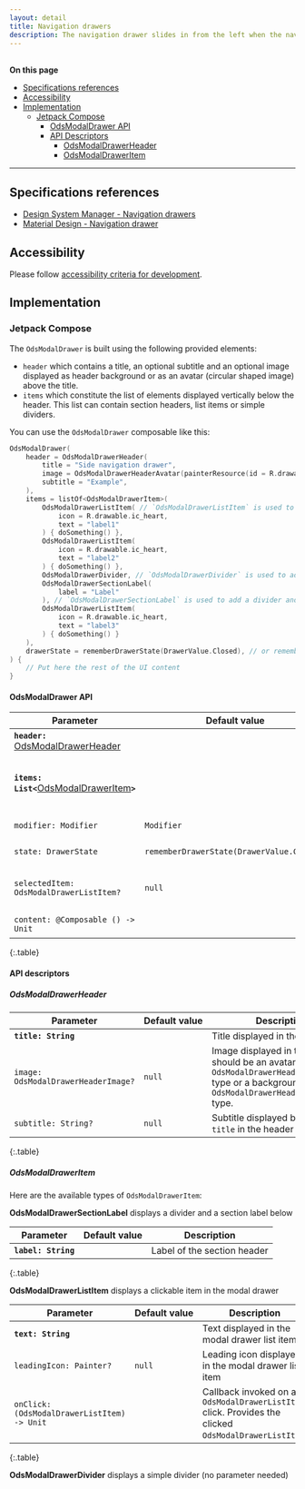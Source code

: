 ```yaml
---
layout: detail
title: Navigation drawers
description: The navigation drawer slides in from the left when the nav icon is tapped. The content should be concerned with identity and/or navigation..
---
```


<br>**On this page**

* [Specifications references](#specifications-references)
* [Accessibility](#accessibility)
* [Implementation](#implementation)
    * [Jetpack Compose](#jetpack-compose)
        * [OdsModalDrawer API](#odsmodaldrawer-api)
        * [API Descriptors](#api-descriptors)
            * [OdsModalDrawerHeader](#odsmodaldrawerheader)
            * [OdsModalDrawerItem](#odsmodaldraweritem)

---

## Specifications references

- [Design System Manager - Navigation drawers](https://system.design.orange.com/0c1af118d/p/92bc26-navigation-drawers/b/146f55)
- [Material Design - Navigation drawer](https://m2.material.io/components/navigation-drawer)

## Accessibility

Please follow [accessibility criteria for development](https://a11y-guidelines.orange.com/en/mobile/android/development/).

## Implementation

### Jetpack Compose

The `OdsModalDrawer` is built using the following provided elements:

- `header` which contains a title, an optional subtitle and an optional image displayed as header background or as an avatar (circular shaped image) above the title.
- `items` which constitute the list of elements displayed vertically below the header. This list can contain section headers, list items or simple dividers.

You can use the `OdsModalDrawer` composable like this:

```kotlin
OdsModalDrawer(
    header = OdsModalDrawerHeader(
        title = "Side navigation drawer",
        image = OdsModalDrawerHeaderAvatar(painterResource(id = R.drawable.placeholder)),
        subtitle = "Example",
    ),
    items = listOf<OdsModalDrawerItem>(
        OdsModalDrawerListItem( // `OdsModalDrawerListItem` is used to specified an item of the list
            icon = R.drawable.ic_heart,
            text = "label1"
        ) { doSomething() },
        OdsModalDrawerListItem(
            icon = R.drawable.ic_heart,
            text = "label2"
        ) { doSomething() },
        OdsModalDrawerDivider, // `OdsModalDrawerDivider` is used to add a divider in a specific level of the list
        OdsModalDrawerSectionLabel(
            label = "Label"
        ), // `OdsModalDrawerSectionLabel` is used to add a divider and the text above the divider
        OdsModalDrawerListItem(
            icon = R.drawable.ic_heart,
            text = "label3"
        ) { doSomething() }
    ),
    drawerState = rememberDrawerState(DrawerValue.Closed), // or rememberDrawerState(DrawerValue.Open)
) {
    // Put here the rest of the UI content
}
```

#### OdsModalDrawer API

Parameter | Default&nbsp;value | Description
-- | -- | --
<b>`header: `</b>[OdsModalDrawerHeader](#odsmodaldrawerheader) | | Content descriptor of the drawer header
<b>`items: List<`</b>[OdsModalDrawerItem](#odsmodaldraweritem)<b>`>`</b> | | List of `OdsModalDrawerItem` displayed in a column inside the modal drawer
`modifier: Modifier` | `Modifier` | `Modifier` applied to the modal drawer
`state: DrawerState` | `rememberDrawerState(DrawerValue.Closed)` | State of the modal drawer
`selectedItem: OdsModalDrawerListItem?` | `null` | Selected `OdsModalDrawerListItem` that appears in selected state
`content: @Composable () -> Unit` | | Content of the rest of the UI
{:.table}

#### API descriptors

##### OdsModalDrawerHeader

Parameter | Default&nbsp;value | Description
-- | -- | --
<b>`title: String`</b> | | Title displayed in the header
`image: OdsModalDrawerHeaderImage?` | `null` | Image displayed in the header. It should be an avatar image of `OdsModalDrawerHeaderAvatar` type or a background image of `OdsModalDrawerHeaderBackground` type.
`subtitle: String?` | `null` | Subtitle displayed below the `title` in the header
{:.table}

##### OdsModalDrawerItem

Here are the available types of `OdsModalDrawerItem`:

**OdsModalDrawerSectionLabel** displays a divider and a section label below

Parameter | Default&nbsp;value | Description
-- | -- | --
<b>`label: String`</b> | | Label of the section header
{:.table}

**OdsModalDrawerListItem** displays a clickable item in the modal drawer

Parameter | Default&nbsp;value | Description
-- | -- | --
<b>`text: String`</b> | | Text displayed in the modal drawer list item
`leadingIcon: Painter?` | `null` | Leading icon displayed in the modal drawer list item
`onClick: (OdsModalDrawerListItem) -> Unit` | | Callback invoked on an `OdsModalDrawerListItem` click. Provides the clicked `OdsModalDrawerListItem`.
{:.table}

**OdsModalDrawerDivider** displays a simple divider (no parameter needed)
